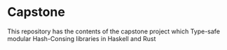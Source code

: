 # Capstone
This repository has the contents of the capstone project which Type-safe modular Hash-Consing libraries in Haskell and Rust
